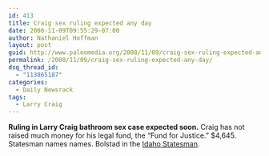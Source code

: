 ```yaml
---
id: 413
title: Craig sex ruling expected any day
date: 2008-11-09T09:55:29-07:00
author: Nathaniel Hoffman
layout: post
guid: http://www.paleomedia.org/2008/11/09/craig-sex-ruling-expected-any-day/
permalink: /2008/11/09/craig-sex-ruling-expected-any-day/
dsq_thread_id:
  - "113865187"
categories:
  - Daily Newsrack
tags:
  - Larry Craig
---
```

**Ruling in Larry Craig bathroom sex case expected soon.** Craig has not raised much money for his legal fund, the &#8220;Fund for Justice.&#8221; $4,645. Statesman names names. Bolstad in the [Idaho Statesman](http://www.idahostatesman.com/localnews/story/564267.html).